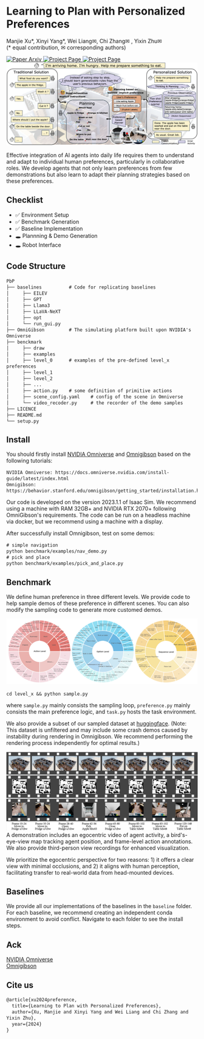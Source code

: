 # Learning to Plan with Personalized Preferences

Manjie Xu*, Xinyi Yang*, Wei Liang✉, Chi Zhang✉ , Yixin Zhu✉  
(* equal contribution, ✉ corresponding authors)  

<a href='http://arxiv.org/abs/2502.00858'>
  <img src='https://img.shields.io/badge/Paper-Arxiv-green?style=plastic&logo=arXiv&logoColor=green' alt='Paper Arxiv'>
</a>
<a href='https://sites.google.com/view/personalized-planning/home'>
  <img src='https://img.shields.io/badge/Project-Page-blue?style=plastic&logo=Google%20chrome&logoColor=blue' alt='Project Page'>
</a> 
<a href='https://player.vimeo.com/video/1052700883?h=dfd0c7152d'>
  <img src='https://img.shields.io/badge/Project-Demo-red?style=plastic&logo=Youtube&logoColor=red' alt='Project Page'>
</a>

<div align=center>
  <img src=./assets/PbP-intro.png />
</div>

Effective integration of AI agents into daily life requires them to understand and adapt to individual human preferences, particularly in collaborative roles. We develop agents that not only learn preferences from few demonstrations but also learn to adapt their planning strategies based on these preferences.

## Checklist
- ✅ Environment Setup
- ✅ Benchmark Generation
- ✅ Baseline Implementation
- 🕳️ Plannning & Demo Generation
- 🕳️ Robot Interface

## Code Structure

```
PbP
├── baselines          # Code for replicating baselines
│     ├── EILEV     
│     ├── GPT      
│     ├── Llama3        
│     ├── LLaVA-NeXT  
│     ├── opt
│     └── run_gui.py
├── OmniGibson         # The simulating platform built upon NVIDIA's Omniverse
├── benckmark
│     ├── draw  
│     ├── examples      
│     ├── level_0      # examples of the pre-defined level_x preferences
│     ├── level_1  
│     ├── level_2
│     ├── ...  
│     ├── action.py    # some definition of primitive actions
│     ├── scene_config.yaml    # config of the scene in Omniverse
│     └── video_recoder.py     # the recorder of the demo samples
├── LICENCE
├── README.md
└── setup.py
```
## Install

You should firstly install [NVIDIA Omniverse](https://www.nvidia.com/en-us/omniverse/) and [Omnigibson](https://github.com/StanfordVL/OmniGibson) based on the following tutorials:
```
NVIDIA Omniverse: https://docs.omniverse.nvidia.com/install-guide/latest/index.html  
Omnigibson: https://behavior.stanford.edu/omnigibson/getting_started/installation.html
```
Our code is developed on the version 2023.1.1 of Isaac Sim. We recommend using a machine with RAM 32GB+ and NVIDIA RTX 2070+ following OmniGibson's requirements. The code can be run on a headless machine via docker, but we recommend using a machine with a display.

After successfully install Omnigibson, test on some demos:
```
# simple navigation
python benchmark/examples/nav_demo.py
# pick and place
python benchmark/examples/pick_and_place.py
```

## Benchmark
We define human preference in three different levels. We provide code to help sample demos of these preference in different scenes. You can also modify the sampling code to generate more customed demos. 
<div align=center>
  <img src=./assets/preferences.png/>
</div>

```
cd level_x && python sample.py
```

where `sample.py` mainly consists the sampling loop, `preference.py` mainly consists the main preference logic, and `task.py` hosts the task environment.

We also provide a subset of our sampled dataset at [huggingface](https://huggingface.co/datasets/ariesssxu/pbp). (Note: This dataset is unfiltered and may include some crash demos caused by instability during rendering in Omnigibson. We recommend performing the rendering process independently for optimal results.) 

<div align=center>
  <img src=./assets/datapoint.png />
</div>
A demonstration includes an egocentric video of agent activity, a bird's-eye-view map tracking agent position, and frame-level action annotations. We also provide third-person view recordings for enhanced visualization. 

We prioritize the egocentric perspective for two reasons: 1) it offers a clear view with minimal occlusions, and 2) it aligns with human perception, facilitating transfer to real-world data from head-mounted devices.

## Baselines
We provide all our implementations of the baselines in the `baseline` folder. For each baseline, we recommend creating an independent conda environment to avoid conflict. Navigate to each folder to see the install steps.

## Ack
[NVIDIA Omniverse](https://www.nvidia.com/en-us/omniverse/)  
[Omnigibson](https://github.com/StanfordVL/OmniGibson)

## Cite us
```
@article{xu2024preference,
  title={Learning to Plan with Personalized Preferences},
  author={Xu, Manjie and Xinyi Yang and Wei Liang and Chi Zhang and Yixin Zhu},
  year={2024}
}
```
